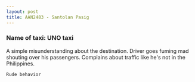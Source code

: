 ```yaml
---
layout: post
title: AAN2483 - Santolan Pasig
---
```


### Name of taxi: UNO taxi

A simple misunderstanding about the destination. Driver goes fuming mad shouting over his passengers. Complains about traffic like he's not in the Philippines. 

```Rude behavior```
